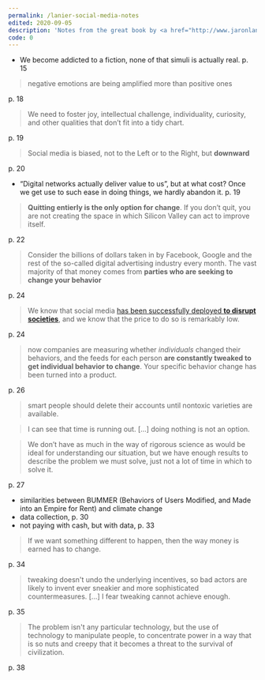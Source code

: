 ```yaml
---
permalink: /lanier-social-media-notes
edited: 2020-09-05
description: 'Notes from the great book by <a href="http://www.jaronlanier.com/" rel="noopener noreferrer" target="_blank_">Jaron Lanier</a>, <a href="http://www.jaronlanier.com/tenarguments.html" rel="noopener noreferrer" target="_blank_"><em>Ten Arguments for Deleting Your Social Media Accounts</em></a>, which I discovered almost at the end of my journey in writing <em>The Digital Freedom Manifesto</em>. It explains in a better and more detailed way what I’ve been thinking about for months now.'
code: 0
---
```

- We become addicted to a fiction, none of that simuli is actually real. p. 15

> negative emotions are being amplified more than positive ones

p. 18

> We need to foster joy, intellectual challenge, individuality, curiosity, and other qualities that don’t fit into a tidy chart.

p. 19 

> Social media is biased, not to the Left or to the Right, but **downward**

p. 20

- “Digital networks actually deliver value to us”, but at what cost? Once we get use to such ease in doing things, we hardly abandon it. p. 19

> **Quitting entierly is the only option for change**. If you don’t quit, you are not creating the space in which Silicon Valley can act to improve itself.

p. 22

> Consider the billions of dollars taken in by Facebook, Google and the rest of the so-called digital advertising industry every month. The vast majority of that money comes from **parties who are seeking to change your behavior**

p. 24

> We know that social media [has been successfully deployed **to disrupt societies**](https://thestrategybridge.org/the-bridge/2017/5/10/how-russia-weaponized-social-media-in-crimea), and we know that the price to do so is remarkably low.

p. 24

> now companies are measuring whether *individuals* changed their behaviors, and the feeds for each person **are constantly tweaked to get individual behavior to change**. Your specific behavior change has been turned into a product.

p. 26

> smart people should delete their accounts until nontoxic varieties are available.

> I can see that time is running out. […] doing nothing is not an option.

> We don’t have as much in the way of rigorous science as would be ideal for understanding our situation, but we have enough results to describe the problem we must solve, just not a lot of time in which to solve it.

p. 27

- similarities between BUMMER (Behaviors of Users Modified, and Made into an Empire for Rent) and climate change
- data collection, p. 30
- not paying with cash, but with data, p. 33

> If we want something different to happen, then the way money is earned has to change.

p. 34

> tweaking doesn't undo the underlying incentives, so bad actors are likely to invent ever sneakier and more sophisticated countermeasures. […] I fear tweaking cannot achieve enough.

p. 35

> The problem isn't any particular technology, but the use of technology to manipulate people, to concentrate power in a way that is so nuts and creepy that it becomes a threat to the survival of civilization.

p. 38
